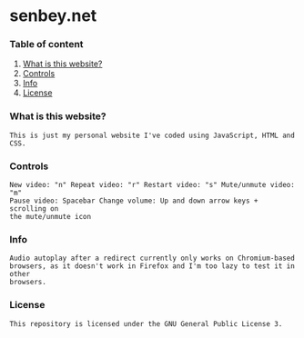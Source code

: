 <div>
  <h1>senbey.net</h1>

  <h3>Table of content</h3>

  1. <a href="#what-is-this-website">What is this website?</a>
  2. <a href="#controls">Controls</a>
  3. <a href="#info">Info</a>
  4. <a href="#license">License</a>

  <div id="what-is-this-website">
    <h3>What is this website?</h3>

    This is just my personal website I've coded using JavaScript, HTML and CSS.
  </div>

  <div id="controls">
    <h3>Controls</h3>

    New video: "n" Repeat video: "r" Restart video: "s" Mute/unmute video: "m"
    Pause video: Spacebar Change volume: Up and down arrow keys + scrolling on
    the mute/unmute icon
  </div>

  <div id="info">
    <h3>Info</h3>

    Audio autoplay after a redirect currently only works on Chromium-based
    browsers, as it doesn't work in Firefox and I'm too lazy to test it in other
    browsers.
  </div>

  <div id="license">
    <h3>License</h3>

    This repository is licensed under the GNU General Public License 3.
  </div>
</div>

